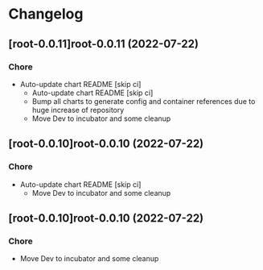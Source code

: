 # Changelog



## [root-0.0.11]root-0.0.11 (2022-07-22)

### Chore

- Auto-update chart README [skip ci]
  - Auto-update chart README [skip ci]
  - Bump all charts to generate config and container references due to huge increase of repository
  - Move Dev to incubator and some cleanup




## [root-0.0.10]root-0.0.10 (2022-07-22)

### Chore

- Auto-update chart README [skip ci]
  - Move Dev to incubator and some cleanup




## [root-0.0.10]root-0.0.10 (2022-07-22)

### Chore

- Move Dev to incubator and some cleanup
